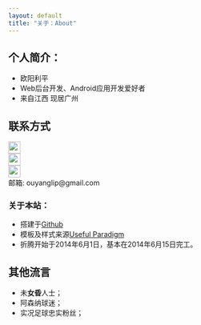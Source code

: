 ```yaml
---
layout: default
title: "关于：About"
---
```


## 个人简介：

* 欧阳利平
* Web后台开发、Android应用开发爱好者
* 来自江西 现居广州

## 联系方式

<p class="contact">
 <a href="http://weibo.com/ouyanglip" title="微博联系我"><img src="http://www.sinaimg.cn/blog/developer/wiki/LOGO_32x32.png" width="24" height="24" style="display:inline-block;vertical-align:middle"></a><br/>
        <a href="http://www.zhihu.com/people/lippi-ouyang" title="知乎联系我"><img src="http://www.zhihu.com/favicon.ico" width="24" height="24" style="display:inline-block;vertical-align:middle"></a><br/>
 <a href="https://github.com/LippiOuYang" title="Github联系我"><img src="http://www.github.com/favicon.ico" width="24" height="24" style="display:inline-block;vertical-align:middle"></a><br/>
邮箱: ouyanglip@gmail.com 
</p>

### 关于本站：

* 搭建于[Github](https://github.com/Zhu8)
* 模板及样式来源[Useful Paradigm](http://usefulparadigm.com/)
* 折腾开始于2014年6月1日，基本在2014年6月15日完工。

## 其他流言
* 未**女昏**人士；
* 阿森纳球迷；
* 实况足球忠实粉丝；
